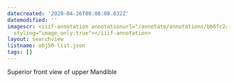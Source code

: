```yaml
---
datecreated: '2020-04-26T00:06:08.632Z'
datemodified: ''
imagescr: <iiif-annotation annotationurl="/annotate/annotations/bb6fc2a2-8751-11ea-835a-5254008afee6.json"
  styling="image_only:true"></iiif-annotation>
layout: searchview
listname: obj50-list.json
tags: []
---
```

Superior front view of upper Mandible